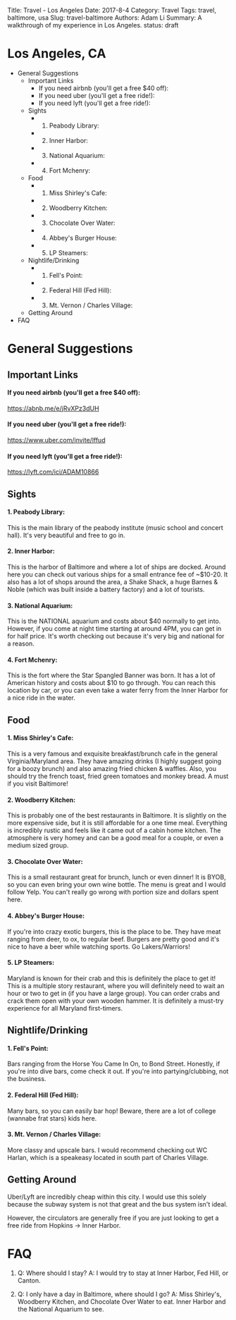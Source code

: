 Title: Travel - Los Angeles
Date: 2017-8-4
Category: Travel
Tags: travel, baltimore, usa
Slug: travel-baltimore
Authors: Adam Li
Summary: A walkthrough of my experience in Los Angeles.
status: draft

# Los Angeles, CA
<!-- MarkdownTOC -->

- General Suggestions
    - Important Links
        - If you need airbnb \(you'll get a free $40 off\):
        - If you need uber \(you'll get a free ride!\):
        - If you need lyft \(you'll get a free ride!\):
    - Sights
        - 1. Peabody Library:
        - 2. Inner Harbor:
        - 3. National Aquarium:
        - 4. Fort Mchenry:
    - Food
        - 1. Miss Shirley's Cafe:
        - 2. Woodberry Kitchen:
        - 3. Chocolate Over Water:
        - 4. Abbey's Burger House:
        - 5. LP Steamers:
    - Nightlife/Drinking
        - 1. Fell's Point:
        - 2. Federal Hill \(Fed Hill\):
        - 3. Mt. Vernon / Charles Village:
    - Getting Around
- FAQ

<!-- /MarkdownTOC -->
# General Suggestions

## Important Links
#### If you need airbnb (you'll get a free $40 off):
<a href="https://abnb.me/e/jRvXPz3dUH">https://abnb.me/e/jRvXPz3dUH</a>
#### If you need uber (you'll get a free ride!):
<a href="https://www.uber.com/invite/lffud">https://www.uber.com/invite/lffud</a>
#### If you need lyft (you'll get a free ride!):
<a href="https://lyft.com/ici/ADAM10866">https://lyft.com/ici/ADAM10866</a>

## Sights
#### 1. Peabody Library: 
This is the main library of the peabody institute (music school and concert hall). It's very beautiful and free to go in.
#### 2. Inner Harbor: 
This is the harbor of Baltimore and where a lot of ships are docked. Around here you can check out various ships for a small entrance fee of ~$10-20. It also has a lot of shops around the area, a Shake Shack, a huge Barnes & Noble (which was built inside a battery factory) and a lot of tourists.
#### 3. National Aquarium: 
This is the NATIONAL aquarium and costs about $40 normally to get into. However, if you come at night time starting at around 4PM, you can get in for half price. It's worth checking out because it's very big and national for a reason.
#### 4. Fort Mchenry: 
This is the fort where the Star Spangled Banner was born. It has a lot of American history and costs about $10 to go through. You can reach this location by car, or you can even take a water ferry from the Inner Harbor for a nice ride in the water.

## Food
#### 1. Miss Shirley's Cafe: 
This is a very famous and exquisite breakfast/brunch cafe in the general Virginia/Maryland area. They have amazing drinks (I highly suggest going for a boozy brunch) and also amazing fried chicken & waffles. Also, you should try the french toast, fried green tomatoes and monkey bread. A must if you visit Baltimore!

#### 2. Woodberry Kitchen:
This is probably one of the best restaurants in Baltimore. It is slightly on the more expensive side, but it is still affordable for a one time meal. Everything is incredibly rustic and feels like it came out of a cabin home kitchen. The atmosphere is very homey and can be a good meal for a couple, or even a medium sized group.

#### 3. Chocolate Over Water:
This is a small restaurant great for brunch, lunch or even dinner! It is BYOB, so you can even bring your own wine bottle. The menu is great and I would follow Yelp. You can't really go wrong with portion size and dollars spent here.

#### 4. Abbey's Burger House:
If you're into crazy exotic burgers, this is the place to be. They have meat ranging from deer, to ox, to regular beef. Burgers are pretty good and it's nice to have a beer while watching sports. Go Lakers/Warriors!

#### 5. LP Steamers:
Maryland is known for their crab and this is definitely the place to get it! This is a multiple story restaurant, where you will definitely need to wait an hour or two to get in (if you have a large group). You can order crabs and crack them open with your own wooden hammer. It is definitely a must-try experience for all Maryland first-timers.

## Nightlife/Drinking
#### 1. Fell's Point:
Bars ranging from the Horse You Came In On, to Bond Street. Honestly, if you're into dive bars, come check it out. If you're into partying/clubbing, not the business.

#### 2. Federal Hill (Fed Hill):
Many bars, so you can easily bar hop! Beware, there are a lot of college (wannabe frat stars) kids here.

#### 3. Mt. Vernon / Charles Village:
More classy and upscale bars. I would recommend checking out WC Harlan, which is a speakeasy located in south part of Charles Village. 

## Getting Around
Uber/Lyft are incredibly cheap within this city. I would use this solely because the subway system is not that great and the bus system isn't ideal.

However, the circulators are generally free if you are just looking to get a free ride from Hopkins -> Inner Harbor. 

# FAQ
1. Q: Where should I stay? 
A: I would try to stay at Inner Harbor, Fed Hill, or Canton.

2. Q: I only have a day in Baltimore, where should I go?
A: Miss Shirley's, Woodberry Kitchen, and Chocolate Over Water to eat. Inner Harbor and the National Aquarium to see. 

